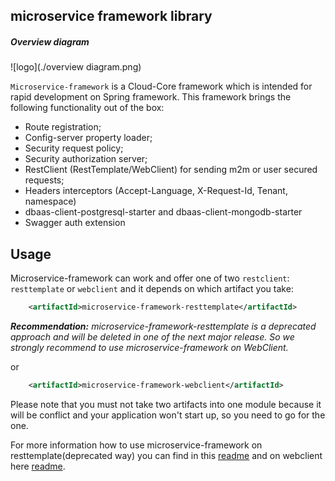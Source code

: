 microservice framework library
------------------------------

##### Overview diagram

![logo](./overview diagram.png)

`Microservice-framework` is a Cloud-Core framework which is intended for rapid development on Spring framework. This framework brings the following functionality out of the box:

* Route registration;
* Config-server property loader;
* Security request policy;
* Security authorization server;
* RestClient (RestTemplate/WebClient) for sending m2m or user secured requests;
* Headers interceptors (Accept-Language, X-Request-Id, Tenant, namespace)
* dbaas-client-postgresql-starter and dbaas-client-mongodb-starter 
* Swagger auth extension

Usage
-----

Microservice-framework can work and offer one of two `restclient`: `resttemplate` or `webclient` and it depends on which artifact you take:
 
 ```xml
     <artifactId>microservice-framework-resttemplate</artifactId>
```
_**Recommendation:** microservice-framework-resttemplate is a deprecated approach and will be deleted in one of the next major release. 
So we strongly recommend to use microservice-framework on WebClient._

or 

```xml
    <artifactId>microservice-framework-webclient</artifactId>
```

Please note that you must not take two artifacts into one module because it will be conflict and your application won't start up, so you need to go for the one.

For more information how to use microservice-framework on resttemplate(deprecated way) you can find in this [readme](./microservice-framework-resttemplate/README.md) and on webclient here [readme](./microservice-framework-webclient/README.md).


